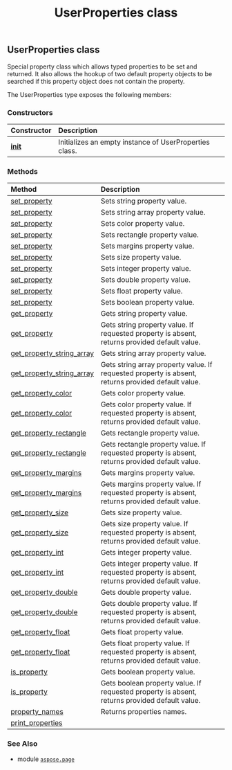 ﻿---
title: UserProperties class
second_title: Aspose.Page for Python via .NET API References
description: 
type: docs
weight: 130
url: /python-net/aspose.page/userproperties/
is_root: false
---

## UserProperties class

Special property class which allows typed properties to be set and
returned. It also allows the hookup of two default property objects
to be searched if this property object does not contain the property.



The UserProperties type exposes the following members:

### Constructors
| Constructor | Description |
| :- | :- |
| [__init__](/page/python-net/aspose.page/userproperties/__init__/#) | Initializes an empty instance of UserProperties class. |


### Methods
| Method | Description |
| :- | :- |
| [set_property](/page/python-net/aspose.page/userproperties/set_property/#str-str) | Sets string property value. |
| [set_property](/page/python-net/aspose.page/userproperties/set_property/#str-list) | Sets string array property value. |
| [set_property](/page/python-net/aspose.page/userproperties/set_property/#str-aspose.pydrawing.Color) | Sets color property value. |
| [set_property](/page/python-net/aspose.page/userproperties/set_property/#str-aspose.pydrawing.Rectangle) | Sets rectangle property value. |
| [set_property](/page/python-net/aspose.page/userproperties/set_property/#str-aspose.page.Margins) | Sets margins property value. |
| [set_property](/page/python-net/aspose.page/userproperties/set_property/#str-aspose.pydrawing.Size) | Sets size property value. |
| [set_property](/page/python-net/aspose.page/userproperties/set_property/#str-int) | Sets integer property value. |
| [set_property](/page/python-net/aspose.page/userproperties/set_property/#str-float) | Sets double property value. |
| [set_property](/page/python-net/aspose.page/userproperties/set_property/#str-float) | Sets float property value. |
| [set_property](/page/python-net/aspose.page/userproperties/set_property/#str-bool) | Sets boolean property value. |
| [get_property](/page/python-net/aspose.page/userproperties/get_property/#str) | Gets string property value. |
| [get_property](/page/python-net/aspose.page/userproperties/get_property/#str-str) | Gets string property value. If requested property is absent, returns provided default value. |
| [get_property_string_array](/page/python-net/aspose.page/userproperties/get_property_string_array/#str) | Gets string array property value. |
| [get_property_string_array](/page/python-net/aspose.page/userproperties/get_property_string_array/#str-list) | Gets string array property value. If requested property is absent, returns provided default value. |
| [get_property_color](/page/python-net/aspose.page/userproperties/get_property_color/#str) | Gets color property value. |
| [get_property_color](/page/python-net/aspose.page/userproperties/get_property_color/#str-aspose.pydrawing.Color) | Gets color property value. If requested property is absent, returns provided default value. |
| [get_property_rectangle](/page/python-net/aspose.page/userproperties/get_property_rectangle/#str) | Gets rectangle property value. |
| [get_property_rectangle](/page/python-net/aspose.page/userproperties/get_property_rectangle/#str-aspose.pydrawing.RectangleF) | Gets rectangle property value. If requested property is absent, returns provided default value. |
| [get_property_margins](/page/python-net/aspose.page/userproperties/get_property_margins/#str) | Gets margins property value. |
| [get_property_margins](/page/python-net/aspose.page/userproperties/get_property_margins/#str-aspose.page.Margins) | Gets margins property value. If requested property is absent, returns provided default value. |
| [get_property_size](/page/python-net/aspose.page/userproperties/get_property_size/#str) | Gets size property value. |
| [get_property_size](/page/python-net/aspose.page/userproperties/get_property_size/#str-aspose.pydrawing.Size) | Gets size property value. If requested property is absent, returns provided default value. |
| [get_property_int](/page/python-net/aspose.page/userproperties/get_property_int/#str) | Gets integer property value. |
| [get_property_int](/page/python-net/aspose.page/userproperties/get_property_int/#str-int) | Gets integer property value. If requested property is absent, returns provided default value. |
| [get_property_double](/page/python-net/aspose.page/userproperties/get_property_double/#str) | Gets double property value. |
| [get_property_double](/page/python-net/aspose.page/userproperties/get_property_double/#str-float) | Gets double property value. If requested property is absent, returns provided default value. |
| [get_property_float](/page/python-net/aspose.page/userproperties/get_property_float/#str) | Gets float property value. |
| [get_property_float](/page/python-net/aspose.page/userproperties/get_property_float/#str-float) | Gets float property value. If requested property is absent, returns provided default value. |
| [is_property](/page/python-net/aspose.page/userproperties/is_property/#str) | Gets boolean property value. |
| [is_property](/page/python-net/aspose.page/userproperties/is_property/#str-bool) | Gets boolean property value. If requested property is absent, returns provided default value. |
| [property_names](/page/python-net/aspose.page/userproperties/property_names/#) | Returns properties names. |
| [print_properties](/page/python-net/aspose.page/userproperties/print_properties/#) |  |



### See Also
* module [`aspose.page`](..)
